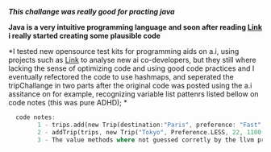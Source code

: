 *****This challange was really good for practing java*****

**Java is a very intuitive programming language and soon after reading [Link](https://docs.oracle.com/javase/8/docs/api/java/util/HashMap.html) i really started creating some plausible code**

*I tested new opensource test kits for programming aids on a.i, using projects such as [Link](https://github.com/llvm/llvm-test-suite) to analyse new ai co-developers, but they still where lacking the sense of optimizing code
and using good code practices and I eventually refectored the code to use hashmaps, and seperated the tripChallange in two parts after the original code was posted using the a.i assitance on for example,
recognizing variable list pattenrs listed bellow on code notes (this was pure ADHD); *

```rust
  code notes:
        1 - trips.add(new Trip(destination:"Paris", preference: "Fast", duration:7, cost:900.00, scales.1)); //this was the new class list method suggested by the a.i;
        2 - addTrip(trips, new Trip("Tokyo", Preference.LESS, 22, 1100.00, 1)); // this is hashmap defined with ' Map<String, Map<Preference, Trip>> ' (Lk10);
        3 - The value methods where not guessed corretly by the llvm prediction training ([NOTICE]:review);
```
